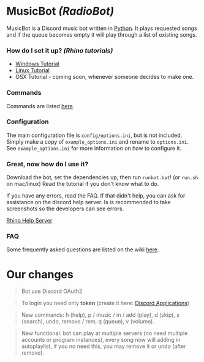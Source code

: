 # MusicBot *(RadioBot)*

MusicBot is a Discord music bot written in [Python](https://www.python.org "Python homepage"). It plays requested songs and if the queue becomes empty it will play through a list of existing songs.

### How do I set it up? *(Rhino tutorials)*

- [Windows Tutorial](https://github.com/SexualRhinoceros/MusicBot/wiki/Installation-guide-for-Windows-7-and-up "Windows instructions")
- [Linux Tutorial](https://github.com/SexualRhinoceros/MusicBot/wiki/Installation-guide-for-Ubuntu-14.04-and-other-versions "Linux instructions")
- OSX Tutorial - coming soon, whenever someone decides to make one.

### Commands

Commands are listed [here](https://github.com/SexualRhinoceros/MusicBot/wiki/Commands-list "Commands list").

### Configuration

The main configuration file is `config/options.ini`, but is not included.  Simply make a copy of `example_options.ini` and rename to `options.ini`.  See `example_options.ini` for more information on how to configure it.

### Great, now how do I use it?
Download the bot, set the dependencies up, then run `runbot.bat`! (or `run.sh` on mac/linux)  Read the tutorial if you don't know what to do.

If you have any errors, read the FAQ. If that didn't help, you can ask for assistance on the discord help server. Is is recommended to take screenshots so the developers can see errors.

[Rhino Help Server](http://discord.me/rhinohelp "Discord link")

### FAQ

Some frequently asked questions are listed on the wiki [here](https://github.com/SexualRhinoceros/MusicBot/wiki/FAQ "Wiki").

# Our changes

> Bot use Discord OAuth2

> To login you need only **token** (create it here: [Discord Applications](https://discordapp.com/developers/applications/me "Discord Applications"))

> New commands: h (help), p / music / m / add (play), d (skip), s (search), undo, remove / rem, q (queue), v (volume).

> New functional: bot can play at multiple servers (no need multiple accounts or program instances), every song now will adding in autoplaylist, if you no need this, you may remove it or undo (after remove).
